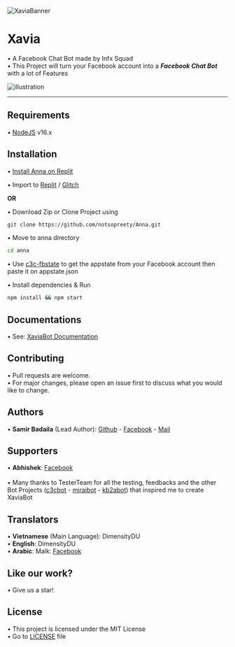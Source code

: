 ![XaviaBanner](https://i.imgur.com/YRkpqVx.png)

# Xavia

• A Facebook Chat Bot made by Infx Squad<br />
• This Project will turn your Facebook account into a ***Facebook Chat Bot*** with a lot of Features

![illustration](https://i.imgur.com/zIz3yaM.png)

<hr />

## Requirements

• [NodeJS](https://nodejs.org/en/) v16.x

## Installation

• [Install Anna on Replit](https://www.youtube.com/watch?v=WUva_shyMqM)

• Import to [Replit](https://replit.com/github/notsopreety/Anna) / [Glitch](https://glitch.com/edit/#!/import/github/XaviaTeam/XaviaBot)


__OR__


• Download Zip or Clone Project using

```bash
git clone https://github.com/notsopreety/Anna.git
```

• Move to anna directory

```bash
cd anna
```

• Use [c3c-fbstate](https://github.com/c3cbot/c3c-fbstate) to get the appstate from your Facebook account then paste it on appstate.json

• Install dependencies & Run

```bash
npm install && npm start
```

## Documentations
• See: [XaviaBot Documentation](https://github.com/notsopreety/Anna/blob/main/DOCS.md)

## Contributing
• Pull requests are welcome.<br/>
• For major changes, please open an issue first to discuss what you would like to change.

## Authors

• **Samir Badaila** (Lead Author):
[Github](https://github.com/notsopreety) -
[Facebook](https://www.facebook.com/notsopreety) -
[Mail](mailto:infxsquad@protonmail.com)<br />

## Supporters

• **Abhishek**:
[Facebook](https://www.facebook.com/7h.abhishek.official)
<br /><br />
• Many thanks to TesterTeam for all the testing, feedbacks and the other Bot Projects ([c3cbot](https://github.com/c3cbot/legacy-c3cbot) - [miraibot](https://github.com/miraiPr0ject/miraiv2) - [kb2abot](https://github.com/kb2ateam/kb2abot-client)) that inspired me to create XaviaBot

## Translators
• **Vietnamese** (Main Language): DimensityDU<br />
• **English**: DimensityDU<br />
• **Arabic**: Malk: [Facebook](https://www.facebook.com/profile.php?id=100070177323616)<br />

## Like our work?

• Give us a star!<br />

## License
• This project is licensed under the MIT License<br />
• Go to [LICENSE](https://github.com/notsopreety/Anna/blob/main/LICENSE) file
